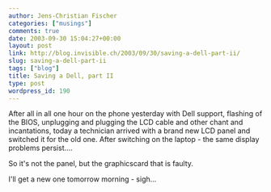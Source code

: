 ```yaml
---
author: Jens-Christian Fischer
categories: ["musings"]
comments: true
date: 2003-09-30 15:04:27+00:00
layout: post
link: http://blog.invisible.ch/2003/09/30/saving-a-dell-part-ii/
slug: saving-a-dell-part-ii
tags: ["blog"]
title: Saving a Dell, part II
type: post
wordpress_id: 190
---
```


After all in all one hour on the phone yesterday with Dell support, flashing of the BIOS, unplugging and plugging the LCD cable and other chant and incantations, today a technician arrived with a brand new LCD panel and switched it for the old one. After switching on the laptop - the same display problems persist....

So it's not the panel, but the graphicscard that is faulty.

I'll get a new one tomorrow morning - sigh...
